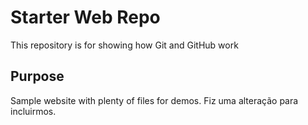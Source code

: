 # Starter Web Repo

This repository is for showing how Git and GitHub work

## Purpose

Sample website with plenty of files for demos. Fiz uma alteração para incluirmos.